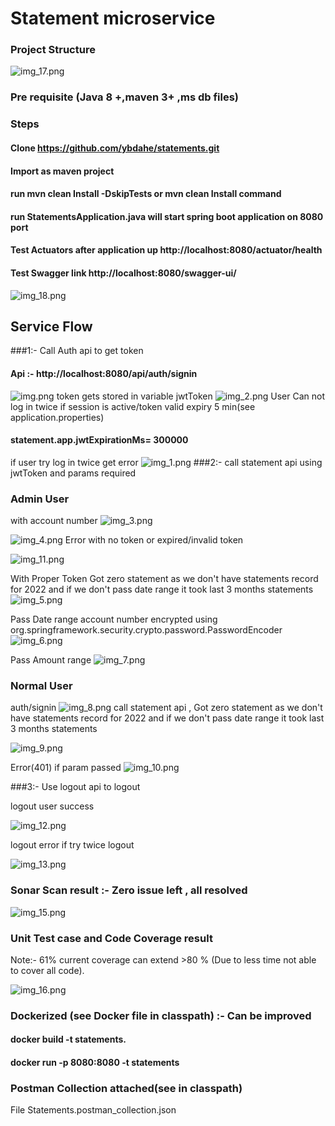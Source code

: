 # Statement microservice
### Project Structure

![img_17.png](img_17.png)

### Pre requisite (Java 8 +,maven 3+ ,ms db files)

### Steps
#### Clone https://github.com/ybdahe/statements.git
#### Import as maven project
#### run mvn clean Install -DskipTests or mvn clean Install command
#### run StatementsApplication.java will start spring boot application on 8080 port
#### Test Actuators after application up http://localhost:8080/actuator/health
#### Test Swagger link http://localhost:8080/swagger-ui/
![img_18.png](img_18.png)

## Service Flow
###1:- Call Auth api to get token 
#### Api :- http://localhost:8080/api/auth/signin
![img.png](img.png)
token gets stored in variable jwtToken
![img_2.png](img_2.png)
User Can not log in twice if session is active/token valid expiry 5 min(see application.properties)
#### statement.app.jwtExpirationMs= 300000
if user try log in twice get error
![img_1.png](img_1.png)
###2:- call statement api using jwtToken and params required
### Admin User
with account number
![img_3.png](img_3.png)

![img_4.png](img_4.png)
Error with no token or expired/invalid token

![img_11.png](img_11.png)

With Proper Token Got zero statement as we don't have statements record for 2022 and if we don't pass date range it took last 3 months statements
![img_5.png](img_5.png)

Pass Date range 
account number encrypted using org.springframework.security.crypto.password.PasswordEncoder
![img_6.png](img_6.png)

Pass Amount range
![img_7.png](img_7.png)

### Normal User
auth/signin
![img_8.png](img_8.png)
call statement api ,
Got zero statement as we don't have statements record for 2022 and if we don't pass date range it took last 3 months statements

![img_9.png](img_9.png)

Error(401) if param passed
![img_10.png](img_10.png)

###3:- Use logout api to logout

logout user success

![img_12.png](img_12.png)

logout error if try twice logout

![img_13.png](img_13.png)

### Sonar Scan result :- Zero issue left , all resolved

![img_15.png](img_15.png)

### Unit Test case and Code Coverage result
Note:- 61% current coverage can extend >80 %
(Due to less time not able to cover all code). 

![img_16.png](img_16.png)

### Dockerized (see Docker file in classpath) :- Can be improved
#### docker build -t statements.
#### docker run -p 8080:8080 -t statements

### Postman Collection attached(see in classpath)
File Statements.postman_collection.json